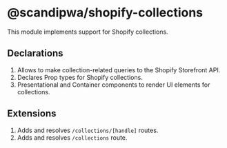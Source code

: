 # @scandipwa/shopify-collections

This module implements support for Shopify collections.

## Declarations
1. Allows to make collection-related queries to the Shopify Storefront API.
2. Declares Prop types for Shopify collections.
3. Presentational and Container components to render UI elements for collections.

## Extensions
1. Adds and resolves `/collections/[handle]` routes.
2. Adds and resolves `/collections` route.
